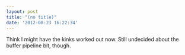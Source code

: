 ```yaml
---
layout: post
title: "(no title)"
date: '2012-08-23 16:22:34'
---
```


Think I might have the kinks worked out now. Still undecided about the buffer pipeline bit, though.